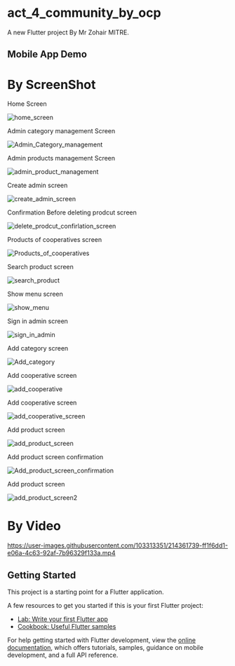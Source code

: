 # act_4_community_by_ocp

A new Flutter project By Mr Zohair MITRE.

## Mobile App Demo

# By ScreenShot

Home Screen

![home_screen](https://user-images.githubusercontent.com/103313351/214437174-18caa649-8664-4df9-9666-94c27b047cac.jpeg)

Admin category management Screen

![Admin_Category_management](https://user-images.githubusercontent.com/103313351/214437154-34f0f4a5-8e54-43ee-8feb-91214af8a096.jpeg)

Admin products management Screen

![admin_product_management](https://user-images.githubusercontent.com/103313351/214437203-f25ffa66-ad33-4986-90dc-60d86248f391.jpeg)

Create admin screen

![create_admin_screen](https://user-images.githubusercontent.com/103313351/214437251-877eaa5d-c6e3-4109-972d-b9cccbd48c11.jpeg)

Confirmation Before deleting prodcut screen

![delete_prodcut_confirlation_screen](https://user-images.githubusercontent.com/103313351/214437274-5043fc6b-1f96-4772-87cb-0f4aa25df82f.jpeg)

Products of cooperatives screen

![Products_of_cooperatives](https://user-images.githubusercontent.com/103313351/214437314-4630f579-1b0f-4f47-8601-777b0cc22d62.jpeg)

Search product screen

![search_product](https://user-images.githubusercontent.com/103313351/214437325-10351681-50da-448d-9cf1-8a2b69ffc701.jpeg)

Show menu screen

![show_menu](https://user-images.githubusercontent.com/103313351/214437336-eb2b4902-985f-4146-a967-009f7d8b6a00.jpeg)

Sign in admin screen

![sign_in_admin](https://user-images.githubusercontent.com/103313351/214437347-dc49a8ec-5f4d-43f4-bbe1-b89f2c6abbcd.jpeg)

Add category screen 

![Add_category](https://user-images.githubusercontent.com/103313351/214437364-6c8ed836-88d3-4034-8b79-6c1bbb499781.jpeg)

Add cooperative screen

![add_cooperative](https://user-images.githubusercontent.com/103313351/214437374-e8bec4f5-8664-46b8-a03f-fcf10310be12.jpeg)

Add cooperative screen

![add_cooperative_screen](https://user-images.githubusercontent.com/103313351/214437391-999297d9-f280-4b95-8a6e-329523dd8afd.jpeg)

Add product screen

![add_product_screen](https://user-images.githubusercontent.com/103313351/214437431-f6d3768e-a8c3-4419-bb6a-ed573250a074.jpeg)

Add product screen confirmation

![Add_product_screen_confirmation](https://user-images.githubusercontent.com/103313351/214437451-e9d8e816-ac5c-473d-87b2-7f7027ceabe0.jpeg)

Add product screen

![add_product_screen2](https://user-images.githubusercontent.com/103313351/214437464-40e39217-68f6-45fb-9584-f9e5ec0ba340.jpeg)




# By Video 

https://user-images.githubusercontent.com/103313351/214361739-ff1f6dd1-e06a-4c63-92af-7b96329f133a.mp4

## Getting Started

This project is a starting point for a Flutter application.

A few resources to get you started if this is your first Flutter project:

- [Lab: Write your first Flutter app](https://docs.flutter.dev/get-started/codelab)
- [Cookbook: Useful Flutter samples](https://docs.flutter.dev/cookbook)

For help getting started with Flutter development, view the
[online documentation](https://docs.flutter.dev/), which offers tutorials,
samples, guidance on mobile development, and a full API reference.
